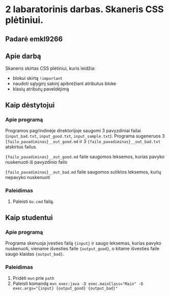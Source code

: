 ﻿# 2 labaratorinis darbas. Skaneris CSS plėtiniui. 

## Padarė emkl9266

## Apie darbą

Skaneris skirtas CSS plėtiniui, kuris leidžia:
- blokui skirtą `!important`
- naudoti sąlyginį sakinį apibrėžiant atributus bloke
- klasių atributų paveldėjimą


## Kaip dėstytojui

### Apie programą

Programos pagrindinėje direktorijoje saugomi 3 pavyzdiniai failai (`input_bad.txt`, `input_good.txt`, `input_sample.txt`). Programa sugeneruos 3 `{failo_pavadiminas}__out_good.md` ir 3 `{failo_pavadiminas}__out_bad.txt` atskirtus failus.

`{failo_pavadiminas}__out_good.md` faile saugomos leksemos, kurias pavyko nuskenuoti iš pavyzdinio failo

`{failo_pavadiminas}__out_bad.md` faile saugomos sutiktos leksemos, kurių nepavyko nuskenuoti

### Paleidimas

1. Paleisti `Go.cmd` failą.

## Kaip studentui

### Apie programą

Programa skenuoja įvesties failą `{input}` ir saugo leksemas, kurias pavyko nuskenuoti, viename išvesties faile `{output_good}`, o kitame išvesties faile saugo klaidas `{output_bad}`.

### Paleidimas

1. Pridėti `mvn` prie `path`
2. Paleisti komandą `mvn exec:java -D exec.mainClass="Main" -D exec.args="{input} {output_good} {output_bad}"`

